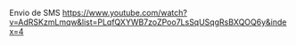 Envio de SMS
https://www.youtube.com/watch?v=AdRSKzmLmqw&list=PLqfQXYWB7zoZPoo7LsSqUSqgRsBXQOQ6y&index=4
